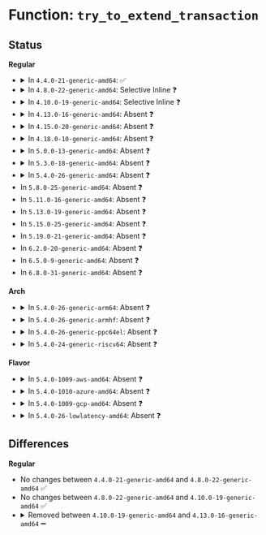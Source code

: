 # Function: <code>try_to_extend_transaction</code>

## Status
<b>Regular</b>
<ul>
<li>
<details>
<summary>In <code>4.4.0-21-generic-amd64</code>: ✅</summary>

```c
int try_to_extend_transaction(handle_t * handle, struct inode * inode)
```

```json
{
  "name": "try_to_extend_transaction",
  "collision_type": "Unique Static",
  "inline_type": "No",
  "funcs": [
    {
      "addr": 18446744071581829136,
      "name": "try_to_extend_transaction",
      "external": false,
      "loc": "fs/ext4/indirect.c:815",
      "file": "fs/ext4/indirect.c",
      "inline": "seen, unknown",
      "caller_inline": [],
      "caller_func": [
        "fs/ext4/indirect.c:ext4_clear_blocks",
        "fs/ext4/indirect.c:ext4_free_branches"
      ]
    }
  ],
  "symbols": [
    {
      "addr": 18446744071581829136,
      "name": "try_to_extend_transaction",
      "section": ".text",
      "bind": "STB_LOCAL",
      "size": 144
    }
  ]
}
```
</details>
</li>
<li>
<details>
<summary>In <code>4.8.0-22-generic-amd64</code>: Selective Inline ❓</summary>

```c
int try_to_extend_transaction(handle_t * handle, struct inode * inode)
```

```json
{
  "name": "try_to_extend_transaction",
  "collision_type": "Unique Static",
  "inline_type": "Selective",
  "funcs": [
    {
      "addr": 18446744071582025120,
      "name": "try_to_extend_transaction",
      "external": false,
      "loc": "fs/ext4/indirect.c:703",
      "file": "fs/ext4/indirect.c",
      "inline": "not declared, inlined",
      "caller_inline": [],
      "caller_func": [
        "fs/ext4/indirect.c:ext4_clear_blocks"
      ]
    }
  ],
  "symbols": [
    {
      "addr": 18446744071582025120,
      "name": "try_to_extend_transaction",
      "section": ".text",
      "bind": "STB_LOCAL",
      "size": 145
    }
  ]
}
```
</details>
</li>
<li>
<details>
<summary>In <code>4.10.0-19-generic-amd64</code>: Selective Inline ❓</summary>

```c
int try_to_extend_transaction(handle_t * handle, struct inode * inode)
```

```json
{
  "name": "try_to_extend_transaction",
  "collision_type": "Unique Static",
  "inline_type": "Selective",
  "funcs": [
    {
      "addr": 18446744071582115216,
      "name": "try_to_extend_transaction",
      "external": false,
      "loc": "fs/ext4/indirect.c:703",
      "file": "fs/ext4/indirect.c",
      "inline": "not declared, inlined",
      "caller_inline": [],
      "caller_func": [
        "fs/ext4/indirect.c:ext4_clear_blocks"
      ]
    }
  ],
  "symbols": [
    {
      "addr": 18446744071582115216,
      "name": "try_to_extend_transaction",
      "section": ".text",
      "bind": "STB_LOCAL",
      "size": 145
    }
  ]
}
```
</details>
</li>
<li>
<details>
<summary>In <code>4.13.0-16-generic-amd64</code>: Absent ❓</summary>

```json
{
  "name": "try_to_extend_transaction",
  "collision_type": "Unique Static",
  "inline_type": "Full",
  "funcs": [
    {
      "addr": 18446744071581955887,
      "name": "try_to_extend_transaction",
      "external": false,
      "loc": "fs/ext4/indirect.c:703",
      "file": "fs/ext4/indirect.c",
      "inline": "not declared, inlined",
      "caller_inline": [
        "fs/ext4/indirect.c:ext4_free_branches",
        "fs/ext4/indirect.c:ext4_clear_blocks"
      ],
      "caller_func": []
    }
  ],
  "symbols": []
}
```
</details>
</li>
<li>
<details>
<summary>In <code>4.15.0-20-generic-amd64</code>: Absent ❓</summary>

```json
{
  "name": "try_to_extend_transaction",
  "collision_type": "Unique Static",
  "inline_type": "Full",
  "funcs": [
    {
      "addr": 18446744071582104943,
      "name": "try_to_extend_transaction",
      "external": false,
      "loc": "fs/ext4/indirect.c:704",
      "file": "fs/ext4/indirect.c",
      "inline": "not declared, inlined",
      "caller_inline": [
        "fs/ext4/indirect.c:ext4_free_branches",
        "fs/ext4/indirect.c:ext4_clear_blocks"
      ],
      "caller_func": []
    }
  ],
  "symbols": []
}
```
</details>
</li>
<li>
<details>
<summary>In <code>4.18.0-10-generic-amd64</code>: Absent ❓</summary>

```json
{
  "name": "try_to_extend_transaction",
  "collision_type": "Unique Static",
  "inline_type": "Full",
  "funcs": [
    {
      "addr": 18446744071582293101,
      "name": "try_to_extend_transaction",
      "external": false,
      "loc": "fs/ext4/indirect.c:710",
      "file": "fs/ext4/indirect.c",
      "inline": "not declared, inlined",
      "caller_inline": [
        "fs/ext4/indirect.c:ext4_free_branches",
        "fs/ext4/indirect.c:ext4_clear_blocks"
      ],
      "caller_func": []
    }
  ],
  "symbols": []
}
```
</details>
</li>
<li>
<details>
<summary>In <code>5.0.0-13-generic-amd64</code>: Absent ❓</summary>

```json
{
  "name": "try_to_extend_transaction",
  "collision_type": "Unique Static",
  "inline_type": "Full",
  "funcs": [
    {
      "addr": 18446744071582391853,
      "name": "try_to_extend_transaction",
      "external": false,
      "loc": "fs/ext4/indirect.c:710",
      "file": "fs/ext4/indirect.c",
      "inline": "not declared, inlined",
      "caller_inline": [
        "fs/ext4/indirect.c:ext4_free_branches",
        "fs/ext4/indirect.c:ext4_free_branches",
        "fs/ext4/indirect.c:ext4_clear_blocks",
        "fs/ext4/indirect.c:ext4_clear_blocks"
      ],
      "caller_func": []
    }
  ],
  "symbols": []
}
```
</details>
</li>
<li>
<details>
<summary>In <code>5.3.0-18-generic-amd64</code>: Absent ❓</summary>

```json
{
  "name": "try_to_extend_transaction",
  "collision_type": "Unique Static",
  "inline_type": "Full",
  "funcs": [
    {
      "addr": 18446744071582560702,
      "name": "try_to_extend_transaction",
      "external": false,
      "loc": "fs/ext4/indirect.c:704",
      "file": "fs/ext4/indirect.c",
      "inline": "not declared, inlined",
      "caller_inline": [
        "fs/ext4/indirect.c:ext4_free_branches",
        "fs/ext4/indirect.c:ext4_free_branches",
        "fs/ext4/indirect.c:ext4_clear_blocks",
        "fs/ext4/indirect.c:ext4_clear_blocks"
      ],
      "caller_func": []
    }
  ],
  "symbols": []
}
```
</details>
</li>
<li>
<details>
<summary>In <code>5.4.0-26-generic-amd64</code>: Absent ❓</summary>

```json
{
  "name": "try_to_extend_transaction",
  "collision_type": "Unique Static",
  "inline_type": "Full",
  "funcs": [
    {
      "addr": 18446744071582661646,
      "name": "try_to_extend_transaction",
      "external": false,
      "loc": "fs/ext4/indirect.c:704",
      "file": "fs/ext4/indirect.c",
      "inline": "not declared, inlined",
      "caller_inline": [
        "fs/ext4/indirect.c:ext4_free_branches",
        "fs/ext4/indirect.c:ext4_free_branches",
        "fs/ext4/indirect.c:ext4_clear_blocks",
        "fs/ext4/indirect.c:ext4_clear_blocks"
      ],
      "caller_func": []
    }
  ],
  "symbols": []
}
```
</details>
</li>
<li>
In <code>5.8.0-25-generic-amd64</code>: Absent ❓
</li>
<li>
In <code>5.11.0-16-generic-amd64</code>: Absent ❓
</li>
<li>
In <code>5.13.0-19-generic-amd64</code>: Absent ❓
</li>
<li>
In <code>5.15.0-25-generic-amd64</code>: Absent ❓
</li>
<li>
In <code>5.19.0-21-generic-amd64</code>: Absent ❓
</li>
<li>
In <code>6.2.0-20-generic-amd64</code>: Absent ❓
</li>
<li>
In <code>6.5.0-9-generic-amd64</code>: Absent ❓
</li>
<li>
In <code>6.8.0-31-generic-amd64</code>: Absent ❓
</li>
</ul>
<b>Arch</b>
<ul>
<li>
<details>
<summary>In <code>5.4.0-26-generic-arm64</code>: Absent ❓</summary>

```json
{
  "name": "try_to_extend_transaction",
  "collision_type": "Unique Static",
  "inline_type": "Full",
  "funcs": [
    {
      "addr": 18446603336494314140,
      "name": "try_to_extend_transaction",
      "external": false,
      "loc": "fs/ext4/indirect.c:704",
      "file": "fs/ext4/indirect.c",
      "inline": "not declared, inlined",
      "caller_inline": [
        "fs/ext4/indirect.c:ext4_free_branches",
        "fs/ext4/indirect.c:ext4_free_branches",
        "fs/ext4/indirect.c:ext4_clear_blocks",
        "fs/ext4/indirect.c:ext4_clear_blocks"
      ],
      "caller_func": []
    }
  ],
  "symbols": []
}
```
</details>
</li>
<li>
<details>
<summary>In <code>5.4.0-26-generic-armhf</code>: Absent ❓</summary>

```json
{
  "name": "try_to_extend_transaction",
  "collision_type": "Unique Static",
  "inline_type": "Full",
  "funcs": [
    {
      "addr": 3227749896,
      "name": "try_to_extend_transaction",
      "external": false,
      "loc": "fs/ext4/indirect.c:704",
      "file": "fs/ext4/indirect.c",
      "inline": "not declared, inlined",
      "caller_inline": [
        "fs/ext4/indirect.c:ext4_free_branches",
        "fs/ext4/indirect.c:ext4_free_branches",
        "fs/ext4/indirect.c:ext4_clear_blocks",
        "fs/ext4/indirect.c:ext4_clear_blocks"
      ],
      "caller_func": []
    }
  ],
  "symbols": []
}
```
</details>
</li>
<li>
<details>
<summary>In <code>5.4.0-26-generic-ppc64el</code>: Absent ❓</summary>

```json
{
  "name": "try_to_extend_transaction",
  "collision_type": "Unique Static",
  "inline_type": "Full",
  "funcs": [
    {
      "addr": 13835058055288034428,
      "name": "try_to_extend_transaction",
      "external": false,
      "loc": "fs/ext4/indirect.c:704",
      "file": "fs/ext4/indirect.c",
      "inline": "not declared, inlined",
      "caller_inline": [
        "fs/ext4/indirect.c:ext4_free_branches",
        "fs/ext4/indirect.c:ext4_free_branches",
        "fs/ext4/indirect.c:ext4_clear_blocks",
        "fs/ext4/indirect.c:ext4_clear_blocks"
      ],
      "caller_func": []
    }
  ],
  "symbols": []
}
```
</details>
</li>
<li>
<details>
<summary>In <code>5.4.0-24-generic-riscv64</code>: Absent ❓</summary>

```json
{
  "name": "try_to_extend_transaction",
  "collision_type": "Unique Static",
  "inline_type": "Full",
  "funcs": [
    {
      "addr": 18446743936273753760,
      "name": "try_to_extend_transaction",
      "external": false,
      "loc": "fs/ext4/indirect.c:704",
      "file": "fs/ext4/indirect.c",
      "inline": "not declared, inlined",
      "caller_inline": [
        "fs/ext4/indirect.c:ext4_free_branches",
        "fs/ext4/indirect.c:ext4_free_branches",
        "fs/ext4/indirect.c:ext4_clear_blocks",
        "fs/ext4/indirect.c:ext4_clear_blocks"
      ],
      "caller_func": []
    }
  ],
  "symbols": []
}
```
</details>
</li>
</ul>
<b>Flavor</b>
<ul>
<li>
<details>
<summary>In <code>5.4.0-1009-aws-amd64</code>: Absent ❓</summary>

```json
{
  "name": "try_to_extend_transaction",
  "collision_type": "Unique Static",
  "inline_type": "Full",
  "funcs": [
    {
      "addr": 18446744071582630382,
      "name": "try_to_extend_transaction",
      "external": false,
      "loc": "fs/ext4/indirect.c:704",
      "file": "fs/ext4/indirect.c",
      "inline": "not declared, inlined",
      "caller_inline": [
        "fs/ext4/indirect.c:ext4_free_branches",
        "fs/ext4/indirect.c:ext4_free_branches",
        "fs/ext4/indirect.c:ext4_clear_blocks",
        "fs/ext4/indirect.c:ext4_clear_blocks"
      ],
      "caller_func": []
    }
  ],
  "symbols": []
}
```
</details>
</li>
<li>
<details>
<summary>In <code>5.4.0-1010-azure-amd64</code>: Absent ❓</summary>

```json
{
  "name": "try_to_extend_transaction",
  "collision_type": "Unique Static",
  "inline_type": "Full",
  "funcs": [
    {
      "addr": 18446744071582567550,
      "name": "try_to_extend_transaction",
      "external": false,
      "loc": "fs/ext4/indirect.c:704",
      "file": "fs/ext4/indirect.c",
      "inline": "not declared, inlined",
      "caller_inline": [
        "fs/ext4/indirect.c:ext4_free_branches",
        "fs/ext4/indirect.c:ext4_free_branches",
        "fs/ext4/indirect.c:ext4_clear_blocks",
        "fs/ext4/indirect.c:ext4_clear_blocks"
      ],
      "caller_func": []
    }
  ],
  "symbols": []
}
```
</details>
</li>
<li>
<details>
<summary>In <code>5.4.0-1009-gcp-amd64</code>: Absent ❓</summary>

```json
{
  "name": "try_to_extend_transaction",
  "collision_type": "Unique Static",
  "inline_type": "Full",
  "funcs": [
    {
      "addr": 18446744071582620238,
      "name": "try_to_extend_transaction",
      "external": false,
      "loc": "fs/ext4/indirect.c:704",
      "file": "fs/ext4/indirect.c",
      "inline": "not declared, inlined",
      "caller_inline": [
        "fs/ext4/indirect.c:ext4_free_branches",
        "fs/ext4/indirect.c:ext4_free_branches",
        "fs/ext4/indirect.c:ext4_clear_blocks",
        "fs/ext4/indirect.c:ext4_clear_blocks"
      ],
      "caller_func": []
    }
  ],
  "symbols": []
}
```
</details>
</li>
<li>
<details>
<summary>In <code>5.4.0-26-lowlatency-amd64</code>: Absent ❓</summary>

```json
{
  "name": "try_to_extend_transaction",
  "collision_type": "Unique Static",
  "inline_type": "Full",
  "funcs": [
    {
      "addr": 18446744071582702398,
      "name": "try_to_extend_transaction",
      "external": false,
      "loc": "fs/ext4/indirect.c:704",
      "file": "fs/ext4/indirect.c",
      "inline": "not declared, inlined",
      "caller_inline": [
        "fs/ext4/indirect.c:ext4_free_branches",
        "fs/ext4/indirect.c:ext4_free_branches",
        "fs/ext4/indirect.c:ext4_clear_blocks",
        "fs/ext4/indirect.c:ext4_clear_blocks"
      ],
      "caller_func": []
    }
  ],
  "symbols": []
}
```
</details>
</li>
</ul>

## Differences
<b>Regular</b>
<ul>
<li>
No changes between <code>4.4.0-21-generic-amd64</code> and <code>4.8.0-22-generic-amd64</code> ✅
</li>
<li>
No changes between <code>4.8.0-22-generic-amd64</code> and <code>4.10.0-19-generic-amd64</code> ✅
</li>
<li>
<details>
<summary>Removed between <code>4.10.0-19-generic-amd64</code> and <code>4.13.0-16-generic-amd64</code> ➖</summary>

```c
int try_to_extend_transaction(handle_t * handle, struct inode * inode)
```
</details>
</li>
</ul>
